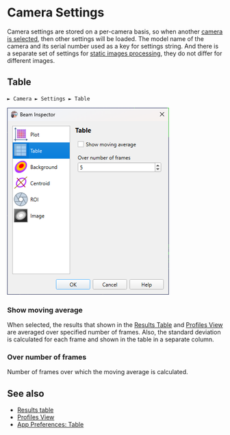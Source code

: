 # Camera Settings

Camera settings are stored on a per-camera basis, so when another [camera is selected](./cam_selector.md), then other settings will be loaded. The model name of the camera and its serial number used as a key for settings string. And there is a separate set of settings for [static images processing](./static_img.md), they do not differ for different images.

## Table

```
► Camera ► Settings ► Table
```

![Screenshot](./img/cam_settings_table.png)

### Show moving average <a id=show-moving-average>&nbsp;</a>

When selected, the results that shown in the [Results Table](./results_table.md) and [Profiles View](./profiles_view.md) are averaged over specified number of frames. Also, the standard deviation is calculated for each frame and shown in the table in a separate column.

### Over number of frames

Number of frames over which the moving average is calculated.

## See also

- [Results table](./results_table.md)
- [Profiles View](./profiles_view.md)
- [App Preferences: Table](./app_settings_table.md)

&nbsp;

